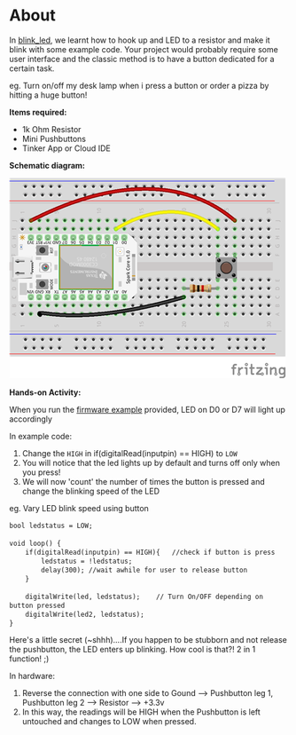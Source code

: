 About
=====

In [blink_led](/led_blink), we learnt how to hook up and LED to a resistor and make it blink with some example code. Your project would probably require some user interface and the classic method is to have a button dedicated for a certain task. 

eg. Turn on/off my desk lamp when i press a button or order a pizza by hitting a huge button!

**Items required:**
 - 1k Ohm Resistor
 - Mini Pushbuttons
 - Tinker App or Cloud IDE

**Schematic diagram:**

![Example LED](images/ex-button.png)

**Hands-on Activity:**

When you run the [firmware example](firmware) provided, LED on D0 or D7 will light up accordingly

 In example code:
      
  1. Change the `HIGH` in if(digitalRead(inputpin) == HIGH) to `LOW`
  2. You will notice that the led lights up by default and turns off only when you press!
  3. We will now 'count' the number of times the button is pressed and change the blinking speed of the LED
  
  eg. Vary LED blink speed using button

```
bool ledstatus = LOW;

void loop() {
 	if(digitalRead(inputpin) == HIGH){   //check if button is press
 	    ledstatus = !ledstatus;
 	    delay(300); //wait awhile for user to release button
 	}
 	
	digitalWrite(led, ledstatus);    // Turn On/OFF depending on button pressed
    digitalWrite(led2, ledstatus); 
}
```

Here's a little secret (~shhh)....If you happen to be stubborn and not release the pushbutton, the LED enters up blinking. How cool is that?! 2 in 1 function! ;)
       
 In hardware:  
      
   1. Reverse the connection with one side to Gound --> Pushbutton leg 1, Pushbutton leg 2 --> Resistor --> +3.3v
   2. In this way, the readings will be HIGH when the Pushbutton is left untouched and changes to LOW when pressed.
